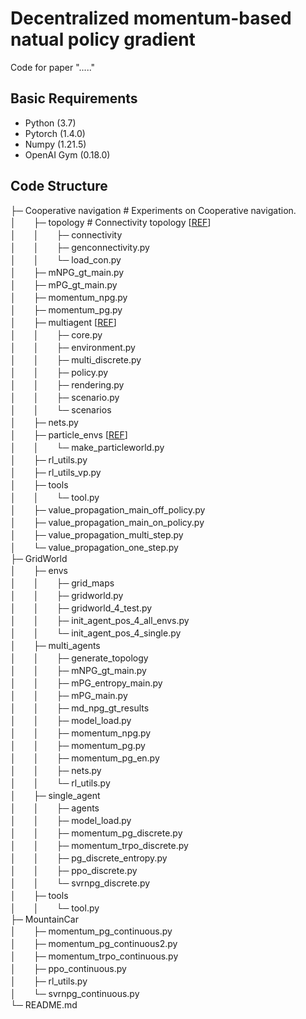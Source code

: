 # Decentralized momentum-based natual policy gradient
Code for paper "....."

## Basic Requirements
* Python (3.7)
* Pytorch (1.4.0)
* Numpy (1.21.5)
* OpenAI Gym (0.18.0)
  

## Code Structure

├─ Cooperative navigation  # Experiments on Cooperative navigation.  
│　　├─ topology  # Connectivity topology [[REF](https://github.com/xylee95/MD-PGT)]  
│　　│　　├─ connectivity  
│　　│　　├─ genconnectivity.py  
│　　│　　└─ load_con.py  
│　　├─ mNPG_gt_main.py  
│　　├─ mPG_gt_main.py  
│　　├─ momentum_npg.py  
│　　├─ momentum_pg.py  
│　　├─ multiagent   [[REF](https://github.com/openai/multiagent-particle-envs)]   
│　　│　　├─ core.py  
│　　│　　├─ environment.py  
│　　│　　├─ multi_discrete.py  
│　　│　　├─ policy.py  
│　　│　　├─ rendering.py  
│　　│　　├─ scenario.py  
│　　│　　└─ scenarios  
│　　├─ nets.py  
│　　├─ particle_envs   [[REF](https://github.com/openai/multiagent-particle-envs)]  
│　　│　　└─ make_particleworld.py  
│　　├─ rl_utils.py  
│　　├─ rl_utils_vp.py  
│　　├─ tools  
│　　│　　└─ tool.py  
│　　├─ value_propagation_main_off_policy.py  
│　　├─ value_propagation_main_on_policy.py  
│　　├─ value_propagation_multi_step.py  
│　　└─ value_propagation_one_step.py  
├─ GridWorld  
│　　├─ envs  
│　　│　　├─ grid_maps  
│　　│　　├─ gridworld.py  
│　　│　　├─ gridworld_4_test.py  
│　　│　　├─ init_agent_pos_4_all_envs.py  
│　　│　　└─ init_agent_pos_4_single.py  
│　　├─ multi_agents  
│　　│　　├─ generate_topology  
│　　│　　├─ mNPG_gt_main.py  
│　　│　　├─ mPG_entropy_main.py  
│　　│　　├─ mPG_main.py  
│　　│　　├─ md_npg_gt_results  
│　　│　　├─ model_load.py  
│　　│　　├─ momentum_npg.py  
│　　│　　├─ momentum_pg.py  
│　　│　　├─ momentum_pg_en.py  
│　　│　　├─ nets.py  
│　　│　　└─ rl_utils.py  
│　　├─ single_agent  
│　　│　　├─ agents  
│　　│　　├─ model_load.py  
│　　│　　├─ momentum_pg_discrete.py  
│　　│　　├─ momentum_trpo_discrete.py  
│　　│　　├─ pg_discrete_entropy.py  
│　　│　　├─ ppo_discrete.py  
│　　│　　└─ svrnpg_discrete.py  
│　　├─ tools  
│　　│　　└─ tool.py  
├─ MountainCar  
│　　├─ momentum_pg_continuous.py  
│　　├─ momentum_pg_continuous2.py  
│　　├─ momentum_trpo_continuous.py  
│　　├─ ppo_continuous.py  
│　　├─ rl_utils.py  
│　　└─ svrnpg_continuous.py  
└─ README.md


